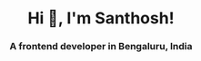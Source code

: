 <h1 align="center">Hi 👋, I'm Santhosh!</h1>
<h3 align="center">A frontend developer in Bengaluru, India</h3>

